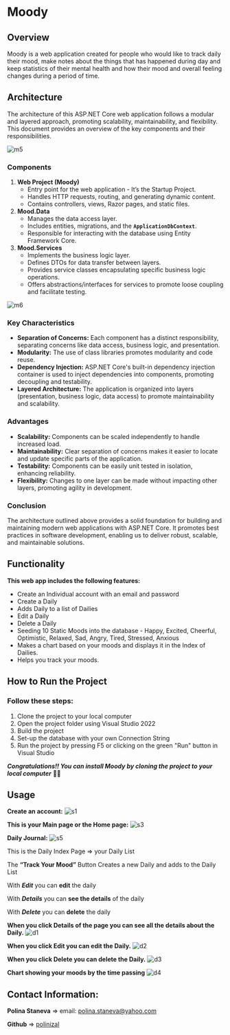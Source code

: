 # Moody

## **Overview**

Moody is a web application created for people who would like to track daily their mood, make notes about the things that has happened during day and keep statistics of their mental health and how their mood and overall feeling changes during a period of time. 

## **Architecture**

The architecture of this ASP.NET Core web application follows a modular and layered approach, promoting scalability, maintainability, and flexibility. This document provides an overview of the key components and their responsibilities.

![m5](https://github.com/polinizal/Moody/assets/71072498/3d94e813-9502-4cb4-89d7-8e2777360f7a)

### **Components**

1. **Web Project (Moody)**
    - Entry point for the web application - It’s the Startup Project.
    - Handles HTTP requests, routing, and generating dynamic content.
    - Contains controllers, views, Razor pages, and static files.
2. **Mood.Data**
    - Manages the data access layer.
    - Includes entities, migrations, and the **`ApplicationDbContext`**.
    - Responsible for interacting with the database using Entity Framework Core.
3. **Mood.Services**
    - Implements the business logic layer.
    - Defines DTOs for data transfer between layers.
    - Provides service classes encapsulating specific business logic operations.
    - Offers abstractions/interfaces for services to promote loose coupling and facilitate testing.

  ![m6](https://github.com/polinizal/Moody/assets/71072498/66ca9e04-862f-4931-8da9-26b7f9ddeb6f)

### **Key Characteristics**

- **Separation of Concerns:** Each component has a distinct responsibility, separating concerns like data access, business logic, and presentation.
- **Modularity:** The use of class libraries promotes modularity and code reuse.
- **Dependency Injection:** ASP.NET Core's built-in dependency injection container is used to inject dependencies into components, promoting decoupling and testability.
- **Layered Architecture:** The application is organized into layers (presentation, business logic, data access) to promote maintainability and scalability.

### **Advantages**

- **Scalability:** Components can be scaled independently to handle increased load.
- **Maintainability:** Clear separation of concerns makes it easier to locate and update specific parts of the application.
- **Testability:** Components can be easily unit tested in isolation, enhancing reliability.
- **Flexibility:** Changes to one layer can be made without impacting other layers, promoting agility in development.

### **Conclusion**

The architecture outlined above provides a solid foundation for building and maintaining modern web applications with ASP.NET Core. It promotes best practices in software development, enabling us to deliver robust, scalable, and maintainable solutions.

## **Functionality**

**This web app includes the following features:**

- Create an Individual account with an email and password
- Create a Daily
- Adds Daily to a list of Dailies
- Edit a Daily
- Delete a Daily
- Seeding 10 Static Moods into the database - Happy, Excited, Cheerful, Optimistic, Relaxed, Sad, Angry, Tired, Stressed, Anxious
- Makes a chart based on your moods and displays it in the Index of Dailies.
- Helps you track your moods.

## How to Run the Project

### Follow these steps:

1. Clone the project to your local computer
2. Open the project folder using Visual Studio 2022
3. Build the project
4. Set-up the database with your own Connection String
5. Run the project by pressing F5 or clicking on the green "Run" button in Visual Studio

***Congratulations!! You can install Moody by cloning the project to your local computer*** 👏🏻
## **Usage**

**Create an account:**
![s1](https://github.com/polinizal/Moody/assets/71072498/5296cdfd-c436-4b94-9746-9e2d14e55e37)

**This is your Main page or the Home page:**
![s3](https://github.com/polinizal/Moody/assets/71072498/d340b257-75be-4d71-ac0e-a7f1dfd92aef)


**Daily Journal:**
![s5](https://github.com/polinizal/Moody/assets/71072498/94bd6385-571c-4cab-bd68-f515825bbac8)

This is the Daily Index Page ⇒ your Daily List 

The **“Track Your Mood”** Button Creates a new Daily and adds to the Daily List

With ***Edit***  you can **edit** the daily

With ***Details*** you can **see the details** of the daily

With ***Delete*** you can **delete** the daily

**When you click Details of the page you can see all the details about the Daily.**
![d1](https://github.com/polinizal/Moody/assets/71072498/74a6e1e5-1102-4492-900e-088b42c9520c)

**When you click Edit you can edit the Daily.**
![d2](https://github.com/polinizal/Moody/assets/71072498/c28653c0-a7c1-4e3d-a6cd-f79eacb237df)

**When you click Delete you can delete the Daily.**
![d3](https://github.com/polinizal/Moody/assets/71072498/d22bffb5-9083-4a90-933f-11198e16278d)

**Chart showing your moods by the time passing**
![d4](https://github.com/polinizal/Moody/assets/71072498/c752c0f6-47a3-43ad-8c9d-a9e29230c324)

## **Contact Information:**

**Polina Staneva** ⇒ email: polina.staneva@yahoo.com

**Github** ⇒  [polinizal](https://github.com/polinizal)

